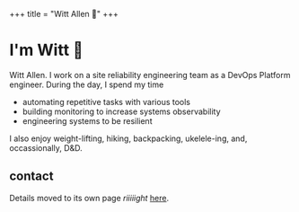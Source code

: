 +++
title = "Witt Allen 💾"
+++

# I'm Witt 💾

Witt Allen. I work on a site reliability engineering team as a DevOps Platform engineer. During the day, I spend my time
- automating repetitive tasks with various tools
- building monitoring to increase systems observability
- engineering systems to be resilient

I also enjoy weight-lifting, hiking, backpacking, ukelele-ing, and, occassionally, D&D.

## contact
Details moved to its own page _riiiiight_ <a rel="me" href="/contact">here</a>.
